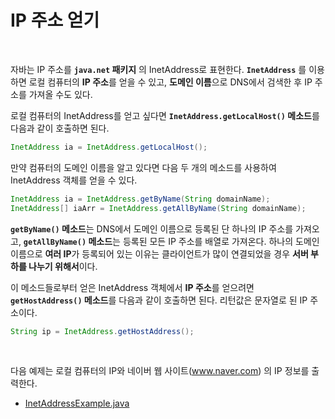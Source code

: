 # IP 주소 얻기
<br/>

자바는 IP 주소를 **`java.net` 패키지** 의 InetAddress로 표현한다.
**`InetAddress`** 를 이용하면 로컬 컴퓨터의 **IP 주소**를 얻을 수 있고, **도메인 이름**으로 DNS에서 검색한 후 IP 주소를 가져올 수도 있다.

로컬 컴퓨터의 InetAddress를 얻고 싶다면 **`InetAddress.getLocalHost()` 메소드**를 다음과 같이 호출하면 된다.
```java
InetAddress ia = InetAddress.getLocalHost();
```

만약 컴퓨터의 도메인 이름을 알고 있다면 다음 두 개의 메소드를 사용하여 InetAddress 객체를 얻을 수 있다.
```java
InetAddress ia = InetAddress.getByName(String domainName);
InetAddress[] iaArr = InetAddress.getAllByName(String domainName);
```
**`getByName()` 메소드**는 DNS에서 도메인 이름으로 등록된 단 하나의 IP 주소를 가져오고, **`getAllByName()` 메소드**는 등록된 모든 IP 주소를 배열로 가져온다.
하나의 도메인 이름으로 **여러 IP**가 등록되어 있는 이유는 클라이언트가 많이 연결되었을 경우 **서버 부하를 나누기 위해서**이다.

이 메소드들로부터 얻은 InetAddress 객체에서 **IP 주소**를 얻으려면 **`getHostAddress()` 메소드**를 다음과 같이 호출하면 된다. 리턴값은 문자열로 된 IP 주소이다.
```java
String ip = InetAddress.getHostAddress();
```

<br/>

다음 예제는 로컬 컴퓨터의 IP와 네이버 웹 사이트(www.naver.com) 의 IP 정보를 출력한다.
- [InetAddressExample.java](https://github.com/silxbro/java/blob/main/src/thisisjava/ch19/sec02/InetAddressExample.java)

